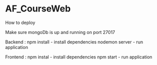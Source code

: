 # AF_CourseWeb

How to deploy

Make sure mongoDb is up and running on port 27017

Backend : npm install    - install dependencies
          nodemon server - run application

Frontend : npm instal - install dependencies
           npm start  - run application
          
